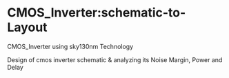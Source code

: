 # CMOS_Inverter:schematic-to-Layout
CMOS_Inverter using sky130nm Technology 

Design of cmos inverter schematic & analyzing its Noise Margin, Power and Delay

